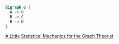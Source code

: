 ```dot
digraph G {
  A -> B
  B -> C
  B -> D
}
```
[A Little Statistical Mechanics for the Graph Theorist](https://arxiv.org/abs/0804.2468)

